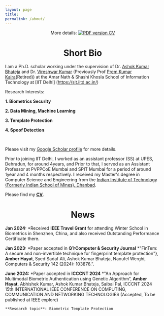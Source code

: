 ```yaml
---
layout: page
title: 
permalink: /about/
---
```


<p align="center">
    More details: 
    <a href="https://github.com/anjaliakg17/anjaliakg17.github.io/blob/master/AnjaliGuptaResume.pdf">
        <img alt="PDF version CV" src="https://img.shields.io/badge/Curriculum Vitae-PDF-blue.svg">
    </a>
</p>


# <center>Short Bio</center>

I am a Ph.D. scholar working under the supervision of Dr. [Ashok Kumar Bhateja](https://csia.iitd.ac.in/index.php/people/faculty) and Dr. [Vireshwar Kumar](https://www.cse.iitd.ernet.in/~viresh/) (Previously Prof [Prem Kumar Kalra](https://www.cse.iitd.ac.in/~pkalra/)(Retired)) at the Amar Nath & Shashi Khosla School of Information Technology  at [IIT Delhi] (https://sit.iitd.ac.in/)

Research Interests:

   **1. Biometrics Security**

   **2. Data Mining, Machine Learning**

   **3. Template Protection**
   
   **4. Spoof Detection**
 
 <br>
 
Please visit my [Google Scholar profile](https://scholar.google.com/citations?hl=en&user=yRhmVjoAAAAJ) for more details. 


Prior to joining IIT Delhi, I worked as an assistant professor (SS) at UPES, Dehradun, for around 4years, and Prior to that, I served as an Assistant Professor at PVPPCoE Mumbai and SPIT Mumbai for a period of around 1year and 4 months respectively. I received my Master's degree in Computer Science and Engineering from the [Indian Institute of Technology (Formerly Indian School of Mines), Dhanbad](https://www.iitism.ac.in/).

Please find my [**CV**](https://github.com/DHAmber/amber.github.io/blob/master/Amber_Hayat_Resume%20(2).pdf).

# <center>News</center>
**Jan 2024:**
*Received **IEEE Travel Grant**  for attending Winter School in Biometrics in Shenzhen, China, and also  received Outstanding Performance Certificate there.

**Jan 2023:**
*Paper accepted in **Q1:Computer & Security Journal**
*"FinTem: A secure and non-invertible technique for fingerprint template protection"}, **Amber Hayat**, Syed Sadaf Ali, Ashok Kumar Bhateja, Naoufel Werghi, Computers \& Security 142 (2024): 103876.”.

**June 2024:**
*Paper accepted in **ICCCNT 2024**
*"An Approach for Multimodal Biometric Authentication using Genetic Algorithm”, **Amber Hayat**, Abhishek Kumar, Ashok Kumar Bhateja, Saibal Pal, ICCCNT 2024 15th INTERNATIONAL IEEE CONFERENCE ON COMPUTING, COMMUNICATION AND NETWORKING TECHNOLOGIES  (Accepted, To be published at IEEE explore)

    **Research topic**: Biometric Template Protection
